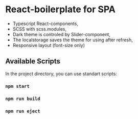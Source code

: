 # React-boilerplate for SPA

- Typescript React-components,
- SCSS with scss.modules,
- Dark theme is controled by Slider-component,
- The localstorage saves the theme for using after refresh,
- Responsive layout (font-size only)

## Available Scripts
In the project directory, you can use standart scripts:

### `npm start`
### `npm run build`
### `npm run eject`
